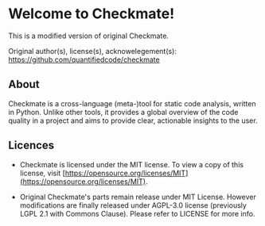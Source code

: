 









# Welcome to Checkmate!


This is a modified version of original Checkmate.

Original author(s), license(s), acknowelegement(s): https://github.com/quantifiedcode/checkmate


## About
Checkmate is a cross-language (meta-)tool for static code analysis, written in Python. Unlike other tools, it provides a global overview of the code quality in a project and aims to provide clear, actionable insights to the user.


## Licences

* Checkmate is licensed under the MIT license. To view a copy of this license, visit [https://opensource.org/licenses/MIT](https://opensource.org/licenses/MIT).

* Original Checkmate's parts remain release under MIT License. However modifications are finally released under AGPL-3.0 license (previously LGPL 2.1 with Commons Clause). Please refer to LICENSE for more info. 
